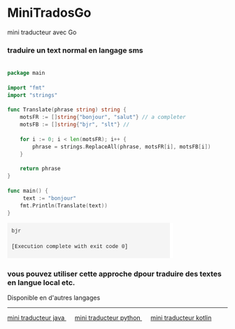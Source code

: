 # MiniTradosGo
mini traducteur avec Go

### traduire un text normal en langage sms

```go

package main

import "fmt"
import "strings"

func Translate(phrase string) string {
    motsFR := []string{"bonjour", "salut"} // a completer
    motsFB := []string{"bjr", "slt"} //

    for i := 0; i < len(motsFR); i++ {
        phrase = strings.ReplaceAll(phrase, motsFR[i], motsFB[i])
    }

    return phrase
}

func main() {
     text := "bonjour"
    fmt.Println(Translate(text))
}

```
<img src="Go.png" width="75%">

### vous pouvez utiliser cette approche dpour traduire des textes en langue local etc.

Disponible en d'autres langages
<hr>
<a href="https://github.com/samglish/traduction_francais_fulfude"> mini traducteur java </a> &nbsp;&nbsp;&nbsp;&nbsp;
<a href="https://github.com/samglish/traduction_par_dictionnaires_python">mini traducteur python </a> &nbsp;&nbsp;&nbsp;&nbsp;
<a href="https://github.com/samglish/mini_traducteur_kotlin">mini traducteur kotlin </a>